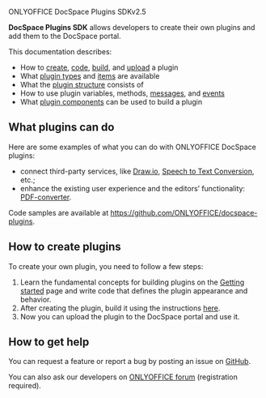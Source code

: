 ONLYOFFICE DocSpace Plugins SDKv2.5

**DocSpace Plugins SDK** allows developers to create their own plugins and add them to the DocSpace portal.

This documentation describes:

* How to [create](/docspace/pluginssdk/creatingtemplate), [code](/docspace/pluginssdk/codingplugin), [build](/docspace/pluginssdk/buildingplugin), and [upload](/docspace/pluginssdk/addingplugin) a plugin
* What [plugin types](/docspace/pluginssdk/codingplugin/plugintypes) and [items](/docspace/pluginssdk/codingplugin/pluginitems) are available
* What the [plugin structure](/docspace/pluginssdk/structure) consists of
* How to use plugin variables, methods, [messages](/docspace/pluginssdk/codingplugin/pluginmessage), and [events](/docspace/pluginssdk/codingplugin/events)
* What [plugin components](/docspace/pluginssdk/codingplugin/plugincomponents) can be used to build a plugin

## What plugins can do

Here are some examples of what you can do with ONLYOFFICE DocSpace plugins:

* connect third-party services, like [Draw.io](https://github.com/ONLYOFFICE/docspace-plugins/tree/master/draw-io), [Speech to Text Conversion](https://github.com/ONLYOFFICE/docspace-plugins/tree/master/speech-to-text), etc.;
* enhance the existing user experience and the editors’ functionality: [PDF-converter](https://github.com/ONLYOFFICE/docspace-plugins/tree/master/pdf-converter).

Code samples are available at <https://github.com/ONLYOFFICE/docspace-plugins>.

## How to create plugins

To create your own plugin, you need to follow a few steps:

1. Learn the fundamental concepts for building plugins on the [Getting started](/docspace/pluginssdk/gettingstarted) page and write code that defines the plugin appearance and behavior.
2. After creating the plugin, build it using the instructions [here](/docspace/pluginssdk/buildingplugin).
3. Now you can upload the plugin to the DocSpace portal and use it.

## How to get help

You can request a feature or report a bug by posting an issue on [GitHub](https://github.com/ONLYOFFICE/docspace-plugins/issues).

You can also ask our developers on [ONLYOFFICE forum](https://forum.onlyoffice.com/c/docspace/46) (registration required).
